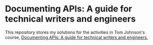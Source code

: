 # Documenting APIs: A guide for technical writers and engineers

This repository stores my solutions for the activities in Tom Johnson's course, [Documenting APIs: A guide for technical writers and engineers.
](https://idratherbewriting.com/learnapidoc/docapis_introtoapis.html)
